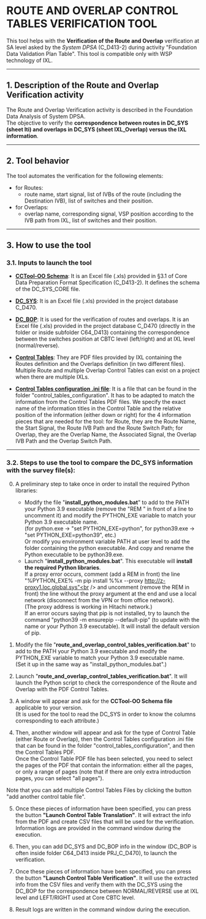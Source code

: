 # ROUTE AND OVERLAP CONTROL TABLES VERIFICATION TOOL

This tool helps with the **Verification of the Route and Overlap** verification at SA level asked by the *System DPSA* (C_D413-2) during activity "Foundation Data Validation Plan Table". This tool is compatible only with WSP technology of IXL.

---
## 1. Description of the Route and Overlap Verification activity
The Route and Overlap Verification activity is described in the Foundation Data Analysis of System DPSA. <br />
The objective to verify the **correspondence between routes in DC_SYS (sheet Iti) and overlaps in DC_SYS (sheet IXL_Overlap) versus the IXL information**.

---
## 2. Tool behavior
The tool automates the verification for the following elements:
- for Routes:
  - route name, start signal, list of IVBs of the route (including the Destination IVB), list of switches and their position.
- for Overlaps:
  - overlap name, corresponding signal, VSP position according to the IVB path from IXL, list of switches and their position.

---
## 3. How to use the tool

### 3.1. Inputs to launch the tool
- <ins>**CCTool-OO Schema**</ins>: It is an Excel file (.xls) provided in §3.1 of Core Data Preparation Format Specification (C_D413-2). It defines the schema of the DC_SYS_CORE file.


- <ins>**DC_SYS**</ins>: It is an Excel file (.xls) provided in the project database C_D470.


- <ins>**DC_BOP**</ins>: It is used for the verification of routes and overlaps. It is an Excel file (.xls) provided in the project database C_D470 (directly in the folder or inside subfolder C64_D413) containing the correspondence between the switches position at CBTC level (left/right) and at IXL level (normal/reverse).


- <ins>**Control Tables**</ins>: They are PDF files provided by IXL containing the Routes definition and the Overlaps definition (in two different files). Multiple Route and multiple Overlap Control Tables can exist on a project when there are multiple IXLs.  


- <ins>**Control Tables configuration .ini file**</ins>: It is a file that can be found in the folder "control_tables_configuration". It has to be adapted to match the information from the Control Tables PDF files. We specify the exact name of the information titles in the Control Table and the relative position of the information (either down or right) for the 4 information pieces that are needed for the tool: for Route, they are the Route Name, the Start Signal, the Route IVB Path and the Route Switch Path; for Overlap, they are the Overlap Name, the Associated Signal, the Overlap IVB Path and the Overlap Switch Path.


---
### 3.2. Steps to use the tool to compare the DC_SYS information with the survey file(s):

0. A preliminary step to take once in order to install the required Python libraries:
   - Modify the file "**install_python_modules.bat**" to add to the PATH your Python 3.9 executable (remove the "REM " in front of a line to uncomment it) and modify the PYTHON_EXE variable to match your Python 3.9 executable name. <br />
     (for python.exe -> "set PYTHON_EXE=python", for python39.exe -> "set PYTHON_EXE=python39", etc.) <br />
     Or modify you environment variable PATH at user level to add the folder containing the python executable. And copy and rename the Python executable to be python39.exe.
   - Launch "**install_python_modules.bat**". This executable will **install the required Python libraries**. <br />
 If a proxy error occurs, comment (add a REM in front) the line<br />
   "%PYTHON_EXE% -m pip install %%x --proxy http://z-proxy1.loc.global.sys"<br />
   and uncomment (remove the REM in front) the line without the proxy argument at the end and use a local network (disconnect from the VPN or from office network).<br />
   (The proxy address is working in Hitachi network.) <br />
 If an error occurs saying that pip is not installed, try to launch the command "python39 -m ensurepip --default-pip" (to update with the name or your Python 3.9 executable). It will install the default version of pip.


1. Modify the file "**route_and_overlap_control_tables_verification.bat**" to add to the PATH your Python 3.9 executable and modify the PYTHON_EXE variable to match your Python 3.9 executable name. <br />
(Set it up in the same way as "install_python_modules.bat".)


2. Launch "**route_and_overlap_control_tables_verification.bat**". It will launch the Python script to check the correspondence of the Route and Overlap with the PDF Control Tables.


3. A window will appear and ask for the **CCTool-OO Schema file** applicable to your version. <br />
(It is used for the tool to read the DC_SYS in order to know the columns corresponding to each attribute.)


4. Then, another window will appear and ask for the type of Control Table (either Route or Overlap), then the Control Tables configuration .ini file that can be found in the folder "control_tables_configuration", and then the Control Tables PDF. <br />
Once the Control Table PDF file has been selected, you need to select the pages of the PDF that contain the information: either all the pages, or only a range of pages (note that if there are only extra introduction pages, you can select "all pages").

Note that you can add multiple Control Tables Files by clicking the button "add another control table file".


5. Once these pieces of information have been specified, you can press the button **"Launch Control Table Translation"**. It will extract the info from the PDF and create CSV files that will be used for the verification. <br />
Information logs are provided in the command window during the execution.


6. Then, you can add DC_SYS and DC_BOP info in the window (DC_BOP is often inside folder C64_D413 inside PRJ_C_D470), to launch the verification.


7. Once these pieces of information have been specified, you can press the button **"Launch Control Table Verification"**. It will use the extracted info from the CSV files and verify them with the DC_SYS using the DC_BOP for the correspondence between NORMAL/REVERSE use at IXL level and LEFT/RIGHT used at Core CBTC level. <br />


8. Result logs are written in the command window during the execution.
